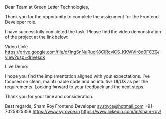 

Dear Team at Green Letter Technologies,

Thank you for the opportunity to complete the assignment for the Frontend Developer role.

I have successfully completed the task. Please find the video demonstration of the project at the link below:

Video Link: https://drive.google.com/file/d/1ngSnNuRucK8CiRcMCS_KKWVIr8d0FCZG/view?usp=drivesdk

Live Demo: 

I hope you find the implementation aligned with your expectations. I’ve focused on clean, maintainable code and an intuitive UI/UX as per the requirements.
Looking forward to your feedback and the next steps.

Thank you for your time and consideration.

Best regards,
Sham Roy
Frontend Developer
sy.royce@hotmail.com
+91-7025825359
https://www.syroyce.in
https://www.linkedin.com/in/sham-roy/